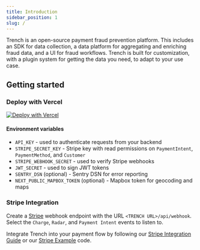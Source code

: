 ```yaml
---
title: Introduction
sidebar_position: 1
slug: /
---
```


Trench is an open-source payment fraud prevention platform. This includes an SDK for data collection, a data platform for aggregating and enriching fraud data, and a UI for fraud workflows. Trench is built for customization, with a plugin system for getting the data you need, to adapt to your use case.

## Getting started

### Deploy with Vercel

[![Deploy with Vercel](https://vercel.com/button)](https://vercel.com/new/clone?repository-url=https%3A%2F%2Fgithub.com%2Ftrytrench%2Ftrench%2Ftree%2Fmain%2Fdashboard&repository-name=trench-demo&project-name=trench-demo&env=ADMIN_USERNAME,ADMIN_PASSWORD,STRIPE_SECRET_KEY,STRIPE_WEBHOOK_SECRET,API_KEY,JWT_SECRET&stores=[{"type":"postgres"}])

#### Environment variables

- `API_KEY` - used to authenticate requests from your backend
- `STRIPE_SECRET_KEY` - Stripe key with read permissions on `PaymentIntent`, `PaymentMethod`, and `Customer`
- `STRIPE_WEBHOOK_SECRET` - used to verify Stripe webhooks
- `JWT_SECRET` - used to sign JWT tokens
- `SENTRY_DSN` (optional) - Sentry DSN for error reporting
- `NEXT_PUBLIC_MAPBOX_TOKEN` (optional) - Mapbox token for geocoding and maps

### Stripe Integration

Create a [Stripe](https://dashboard.stripe.com/webhooks) webhook endpoint with the URL `<TRENCH URL>/api/webhook`. Select the `Charge`, `Radar`, and `Payment Intent` events to listen to.

Integrate Trench into your payment flow by following our [Stripe Integration Guide](/stripe-integration) or our [Stripe Example](https://github.com/trytrench/stripe-example) code.
